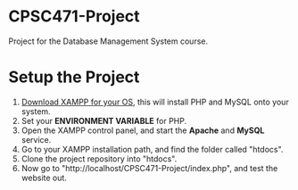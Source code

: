 # CPSC471-Project
Project for the Database Management System course.

# Setup the Project

1. [Download XAMPP for your OS](https://www.apachefriends.org/), this will install PHP and MySQL onto your system.
2. Set your **ENVIRONMENT VARIABLE** for PHP.
3. Open the XAMPP control panel, and start the **Apache** and **MySQL** service.
4. Go to your XAMPP installation path, and find the folder called "htdocs".
5. Clone the project repository into "htdocs".
6. Now go to "http://localhost/CPSC471-Project/index.php", and test the website out.
